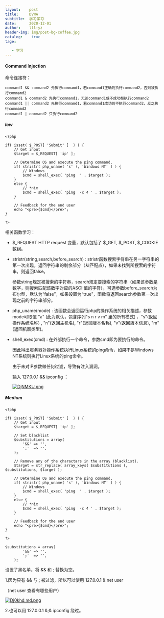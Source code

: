 ```yaml
---
layout:    post
title:     DVWA
subtitle:  学习学习
date:      2020-12-01
author:    lll-yz
header-img: img/post-bg-coffee.jpg
catalog:    true
tage:

   - 学习
---
```


#### Command Injection 

命令连接符：

```
command1 && command2 先执行command1，若command1正确则执行command2，否则被执行command2
command1 & command2 先执行command1，无论command1成不成功都执行command2
command1 || command2 先执行command1，若command1成功则不执行command2，反之执行command2
command1 | command2 只执行command2
```



#####  low

```
<?php

if( isset( $_POST[ 'Submit' ]  ) ) {
    // Get input
    $target = $_REQUEST[ 'ip' ];

    // Determine OS and execute the ping command.
    if( stristr( php_uname( 's' ), 'Windows NT' ) ) {
        // Windows
        $cmd = shell_exec( 'ping  ' . $target );
    }
    else {
        // *nix
        $cmd = shell_exec( 'ping  -c 4 ' . $target );
    }

    // Feedback for the end user
    echo "<pre>{$cmd}</pre>";
}

?> 
```

相关函数学习：

 + $_REQUEST  HTTP request 变量，默认包括了 $_GET, $_POST, $_COOKIE数组。

 + stristr(string,search,before_search) : stristr函数搜索字符串在另一字符串的第一次出现，返回字符串的剩余部分（从匹配点），如果未找到所搜索的字符串，则返回false。

    参数string规定被搜索的字符串，search规定要搜索的字符串（如果该参数是数字，则搜索匹配该数字对应的ASCII值的字符），可选参数before_search为布尔型，默认为“false”，如果设置为“true”，函数将返回search参数第一次出现之前的字符串部分。

+ php_uname(mode) : 该函数会返回运行php的操作系统的相关描述，参数mode可取值 "a" (此为默认，包含序列"s n r v m" 里的所有模式) ，"s"(返回操作系统名称) , "n"(返回主机名),  "r"(返回版本名称),  "v"(返回版本信息),  "m"(返回机器类型)。

+ shell_exec(cmd) : 在外部执行一个命令，参数cmd即为要执行的命令。

  

  因此得出服务器对操作系统执行Linux系统的ping命令，如果不是Windows NT系统则执行Linux系统的ping命令。

  由于未对IP参数做任何过滤，导致有注入漏洞。

  输入 127.0.0.1 && ipconfig ：

  [![DjNMKU.png](https://s3.ax1x.com/2020/12/06/DjNMKU.png)](https://imgchr.com/i/DjNMKU)

##### Medium

```
<?php

if( isset( $_POST[ 'Submit' ]  ) ) {
    // Get input
    $target = $_REQUEST[ 'ip' ];

    // Set blacklist
    $substitutions = array(
        '&&' => '',
        ';'  => '',
    );

    // Remove any of the charactars in the array (blacklist).
    $target = str_replace( array_keys( $substitutions ), $substitutions, $target );

    // Determine OS and execute the ping command.
    if( stristr( php_uname( 's' ), 'Windows NT' ) ) {
        // Windows
        $cmd = shell_exec( 'ping  ' . $target );
    }
    else {
        // *nix
        $cmd = shell_exec( 'ping  -c 4 ' . $target );
    }

    // Feedback for the end user
    echo "<pre>{$cmd}</pre>";
}

?> 
```

```
$substitutions = array(
        '&&' => '',
        ';'  => '',
    );
```

设置了黑名单，将 && 和 ; 替换为空。

1.因为只有 && 与 ; 被过滤，所以可以使用 127.0.0.1 & net user

（net user  查看有哪些用户）

[![Dj0khd.md.png](https://s3.ax1x.com/2020/12/06/Dj0khd.md.png)](https://imgchr.com/i/Dj0khd)

2.也可以用 127.0.0.1 &;& ipconfig 绕过。

